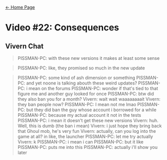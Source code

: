 [← Home Page](../README.md#4-chat-messages)

# Video #22: Consequences
## Vivern Chat
> PISSMAN-PC: with these new versions it makes at least some sense

> PISSMAN-PC: like, they promised so much in the new update

> PISSMAN-PC: some kind of ash dimension or something
> PISSMAN-PC: and yet noone is talking abouth these weird updates?
> PISSMAN-PC: i mean on the forums
> PISSMAN-PC: wonder if that's tied to that figure me and another guy looked for once
> PISSMAN-PC: btw did they also ban you for a month?
> Vivern: wait wait waaaaaaaait
> Vivern: they ban people now?
> PISSMAN-PC: I mean not me lmao
> PISSMAN-PC: but they did ban the guy whose account i borrowed for a while
> PISSMAN-PC: because my actual account it not in the tests
> PISSMAN-PC: i mean it doesn't get these new versions
> Vivern: huh. Well, this is dumb (the ban i mean)
> Vivern: i just hope they bring back that Ghoul mob, he's very fun
> Vivern: actually, can you log into the game at all? in like, the launcher
> PISSMAN-PC: let me try actually
> Vivern: k 
> PISSMAN-PC: i mean i can
> PISSMAN-PC: but it like
> PISSMAN-PC: puts me into this
> PISSMAN-PC: actually i'll show you later
